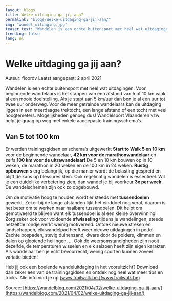 ```yaml
---
layout: blogs
title: Welke uitdaging ga jij aan?
permalink: "blogs/Welke-uitdaging-ga-jij-aan/"
img: "wandel_uitdaging.jpg"
teaser_text: "Wandelen is een echte buitensport met heel wat uitdagingen. Voor beginnende wandelaars is het..."
trending: false
lang: nl
---
```


# Welke uitdaging ga jij aan?

Auteur: floordv
Laatst aangepast: 2 april 2021

Wandelen is een echte buitensport met heel wat uitdagingen. Voor beginnende wandelaars is het stappen van een afstand van 5 of 10 km vaak al een mooie doelstelling. Als je stapt aan 5 km/uur dan ben je al een uur tot twee uur onderweg. Voor de meer getrainde wandelaars kan de uitdaging liggen in een meerdaagse trektocht, een lange afstand of een tocht met veel hoogtemeters. Mogelijkheden genoeg dus!
Wandelsport Vlaanderen vzw helpt je graag op weg met enkele aangepaste trainingsschema’s.

## Van 5 tot 100 km

Er werden trainingsgidsen en schema’s uitgewerkt **Start to Walk 5 en 10 km** voor de beginnende wandelaar, **42 km voor de marathonwandelaar** en zelfs **100 km voor de ultrawandelaar!** De 5 en 10 km bouwen op in 10 weken, de marathon in 20 weken en de 100 km in 24 weken. **Rustig opbouwen** s erg belangrijk, op die manier wordt de belasting gespreid en blijft de kans op blessures klein. Ook regelmatig wandelen is essentieel. Wil je een duidelijke verbetering zien, dan wandel je bij voorkeur **3x per week.** De wandelschema’s zijn ook zo opgebouwd.

Om de motivatie hoog te houden wordt er steeds met **tussendoelen** gewerkt. Zeker bij de lange afstanden lijkt het einddoel nog veraf, daarom is het beter om te werken naar haalbare tussendoelen. Dit helpt om gemotiveerd te blijven want elk tussendoel is al een kleine overwinning!
Zorg zeker ook voor voldoende **afwisseling** tijdens je wandelingen, steeds hetzelfde rondje werkt weinig motiverend. Ontdek nieuwe streken en landschappen, elk wandelpad heeft weer nieuwe uitdagingen in petto! Zachte bospaden, stevig duinenzand, dwars door de polders, klimmen en dalen op glooiende hellingen, … Ook de weersomstandigheden zijn nooit dezelfde, de temperaturen wisselen en elk seizoen heeft zijn eigen karakter. Als wandelaar ben je echt bevoorrecht, weinig sporten kunnen zoveel variatie bieden!

Heb jij ook een boeiende wandeluitdaging in het vooruitzicht? Download dan zeker een van de trainingsgidsen en ontdek nog heel wat meer tips en tricks. Alle info vind je op [www.trailwalk.be.](www.trailwalk.be)

Source: [https://wandelblog.com/2021/04/02/welke-uitdaging-ga-jij-aan/](https://wandelblog.com/2021/04/02/welke-uitdaging-ga-jij-aan/)
